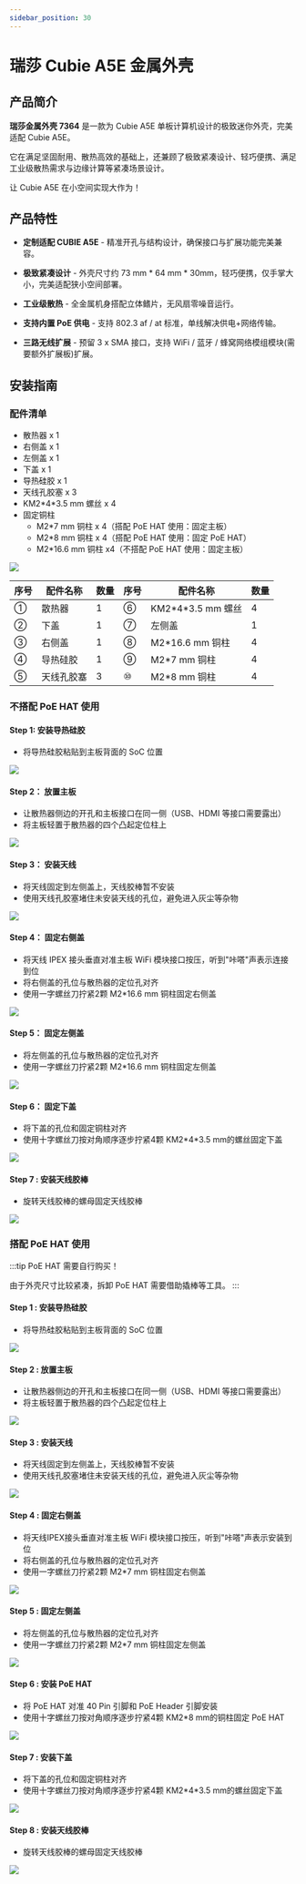 ```yaml
---
sidebar_position: 30
---
```


# 瑞莎 Cubie A5E 金属外壳

## 产品简介

**瑞莎金属外壳 7364** 是一款为 Cubie A5E 单板计算机设计的极致迷你外壳，完美适配 Cubie A5E。

它在满足坚固耐用、散热高效的基础上，还兼顾了极致紧凑设计、轻巧便携、满足工业级散热需求与边缘计算等紧凑场景设计。

让 Cubie A5E 在小空间实现大作为！

## 产品特性

- **定制适配 CUBIE A5E** - 精准开孔与结构设计，确保接口与扩展功能完美兼容。

- **极致紧凑设计** - 外壳尺寸约 73 mm \* 64 mm \* 30mm，轻巧便携，仅手掌大小，完美适配狭小空间部署。

- **工业级散热** - 全金属机身搭配立体鳍片，无风扇零噪音运行。

- **支持内置 PoE 供电** - 支持 802.3 af / at 标准，单线解决供电+网络传输。

- **三路无线扩展** - 预留 3 x SMA 接口，支持 WiFi / 蓝牙 / 蜂窝网络模组模块(需要额外扩展板)扩展。

## 安装指南

### 配件清单

- 散热器 x 1
- 右侧盖 x 1
- 左侧盖 x 1
- 下盖 x 1
- 导热硅胶 x 1
- 天线孔胶塞 x 3
- KM2\*4\*3.5 mm 螺丝 x 4
- 固定铜柱
  - M2\*7 mm 铜柱 x 4（搭配 PoE HAT 使用：固定主板）
  - M2\*8 mm 铜柱 x 4（搭配 PoE HAT 使用：固定 PoE HAT）
  - M2\*16.6 mm 铜柱 x4（不搭配 PoE HAT 使用：固定主板）

<div style={{textAlign: 'center'}}>
    <img src="/img/accessories/metal-case-cubie-a5e/ae031-0.webp" style={{width: '100%', maxWidth: '1200px'}} />
</div>

| 序号 | 配件名称   | 数量 | 序号 | 配件名称            | 数量 |
| ---- | ---------- | ---- | ---- | ------------------- | ---- |
| ①    | 散热器     | 1    | ⑥    | KM2\*4\*3.5 mm 螺丝 | 4    |
| ②    | 下盖       | 1    | ⑦    | 左侧盖              | 1    |
| ③    | 右侧盖     | 1    | ⑧    | M2\*16.6 mm 铜柱    | 4    |
| ④    | 导热硅胶   | 1    | ⑨    | M2\*7 mm 铜柱       | 4    |
| ⑤    | 天线孔胶塞 | 3    | ⑩    | M2\*8 mm 铜柱       | 4    |

### 不搭配 PoE HAT 使用

#### Step 1: 安装导热硅胶

- 将导热硅胶粘贴到主板背面的 SoC 位置
<div style={{textAlign: 'center'}}>
    <img src="/img/accessories/metal-case-cubie-a5e/ae031-1.webp" style={{width: '100%', maxWidth: '1200px'}} />
</div>

#### Step 2： 放置主板

- 让散热器侧边的开孔和主板接口在同一侧（USB、HDMI 等接口需要露出）
- 将主板轻置于散热器的四个凸起定位柱上
<div style={{textAlign: 'center'}}>
    <img src="/img/accessories/metal-case-cubie-a5e/ae031-2.webp" style={{width: '100%', maxWidth: '1200px'}} />
</div>

#### Step 3： 安装天线

- 将天线固定到左侧盖上，天线胶棒暂不安装
- 使用天线孔胶塞堵住未安装天线的孔位，避免进入灰尘等杂物
<div style={{textAlign: 'center'}}>
    <img src="/img/accessories/metal-case-cubie-a5e/ae031-3.webp" style={{width: '100%', maxWidth: '1200px'}} />
</div>

#### Step 4： 固定右侧盖

- 将天线 IPEX 接头垂直对准主板 WiFi 模块接口按压，听到"咔嗒"声表示连接到位
- 将右侧盖的孔位与散热器的定位孔对齐
- 使用一字螺丝刀拧紧2颗 M2\*16.6 mm 铜柱固定右侧盖
<div style={{textAlign: 'center'}}>
    <img src="/img/accessories/metal-case-cubie-a5e/ae031-4.webp" style={{width: '100%', maxWidth: '1200px'}} />
</div>

#### Step 5： 固定左侧盖

- 将左侧盖的孔位与散热器的定位孔对齐
- 使用一字螺丝刀拧紧2颗 M2\*16.6 mm 铜柱固定左侧盖
<div style={{textAlign: 'center'}}>
    <img src="/img/accessories/metal-case-cubie-a5e/ae031-5.webp" style={{width: '100%', maxWidth: '1200px'}} />
</div>

#### Step 6： 固定下盖

- 将下盖的孔位和固定铜柱对齐
- 使用十字螺丝刀按对角顺序逐步拧紧4颗 KM2\*4\*3.5 mm的螺丝固定下盖
<div style={{textAlign: 'center'}}>
    <img src="/img/accessories/metal-case-cubie-a5e/ae031-6.webp" style={{width: '100%', maxWidth: '1200px'}} />
</div>

#### Step 7 : 安装天线胶棒

- 旋转天线胶棒的螺母固定天线胶棒
<div style={{textAlign: 'center'}}>
    <img src="/img/accessories/metal-case-cubie-a5e/ae031-7.webp" style={{width: '100%', maxWidth: '1200px'}} />
</div>

### 搭配 PoE HAT 使用

:::tip
PoE HAT 需要自行购买！

由于外壳尺寸比较紧凑，拆卸 PoE HAT 需要借助撬棒等工具。
:::

#### Step 1 : 安装导热硅胶

- 将导热硅胶粘贴到主板背面的 SoC 位置
<div style={{textAlign: 'center'}}>
    <img src="/img/accessories/metal-case-cubie-a5e/ae031-8.webp" style={{width: '100%', maxWidth: '1200px'}} />
</div>

#### Step 2 : 放置主板

- 让散热器侧边的开孔和主板接口在同一侧（USB、HDMI 等接口需要露出）
- 将主板轻置于散热器的四个凸起定位柱上
<div style={{textAlign: 'center'}}>
    <img src="/img/accessories/metal-case-cubie-a5e/ae031-9.webp" style={{width: '100%', maxWidth: '1200px'}} />
</div>

#### Step 3 : 安装天线

- 将天线固定到左侧盖上，天线胶棒暂不安装
- 使用天线孔胶塞堵住未安装天线的孔位，避免进入灰尘等杂物
<div style={{textAlign: 'center'}}>
    <img src="/img/accessories/metal-case-cubie-a5e/ae031-10.webp" style={{width: '100%', maxWidth: '1200px'}} />
</div>

#### Step 4 : 固定右侧盖

- 将天线IPEX接头垂直对准主板 WiFi 模块接口按压，听到"咔嗒"声表示安装到位
- 将右侧盖的孔位与散热器的定位孔对齐
- 使用一字螺丝刀拧紧2颗 M2\*7 mm 铜柱固定右侧盖
<div style={{textAlign: 'center'}}>
    <img src="/img/accessories/metal-case-cubie-a5e/ae031-11.webp" style={{width: '100%', maxWidth: '1200px'}} />
</div>

#### Step 5 : 固定左侧盖

- 将左侧盖的孔位与散热器的定位孔对齐
- 使用一字螺丝刀拧紧2颗 M2\*7 mm 铜柱固定左侧盖
<div style={{textAlign: 'center'}}>
    <img src="/img/accessories/metal-case-cubie-a5e/ae031-12.webp" style={{width: '100%', maxWidth: '1200px'}} />
</div>

#### Step 6 : 安装 PoE HAT

- 将 PoE HAT 对准 40 Pin 引脚和 PoE Header 引脚安装
- 使用十字螺丝刀按对角顺序逐步拧紧4颗 KM2\*8 mm的铜柱固定 PoE HAT
<div style={{textAlign: 'center'}}>
    <img src="/img/accessories/metal-case-cubie-a5e/ae031-13.webp" style={{width: '100%', maxWidth: '1200px'}} />
</div>

#### Step 7 : 安装下盖

- 将下盖的孔位和固定铜柱对齐
- 使用十字螺丝刀按对角顺序逐步拧紧4颗 KM2\*4\*3.5 mm的螺丝固定下盖
<div style={{textAlign: 'center'}}>
    <img src="/img/accessories/metal-case-cubie-a5e/ae031-14.webp" style={{width: '100%', maxWidth: '1200px'}} />
</div>

#### Step 8 : 安装天线胶棒

- 旋转天线胶棒的螺母固定天线胶棒
<div style={{textAlign: 'center'}}>
    <img src="/img/accessories/metal-case-cubie-a5e/ae031-15.webp" style={{width: '100%', maxWidth: '1200px'}} />
</div>
